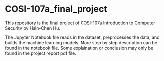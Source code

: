 # COSI-107a_final_project
This repository is the final project of COSI-107a Introduction to Computer Security by Hsin-Chen Hu.

The Jupyter Notebook file reads in the dataset, preprocesses the data, and builds the machine learning models. More step by step description can be found in the notebook file.
Some explaination or conclusion may only be found in the project report pdf file.
